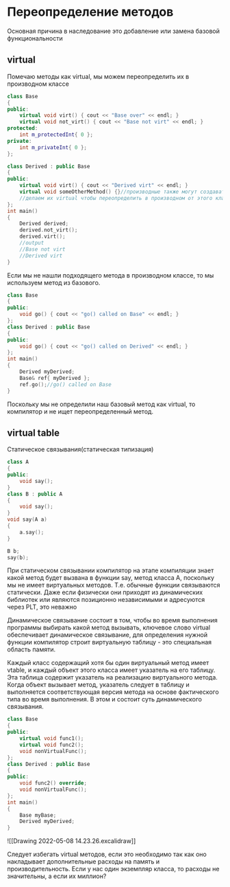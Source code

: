 # Переопределение методов
Основная причина в наследование это добавление или замена базовой функциональности

## virtual
Помечаю методы как virtual, мы можем переопределить их в производном классе
```cpp
class Base
{
public:
	virtual void virt() { cout << "Base over" << endl; }
	virtual void not_virt() { cout << "Base not virt" << endl; }
protected:
	int m_protectedInt{ 0 };
private:
	int m_privateInt{ 0 };
};

class Derived : public Base
{
public:
	virtual void virt() { cout << "Derived virt" << endl; }
	virtual void someOtherMethod() {}//производные также могут создавать свои вирутальные методы, а не только переопределять
	//делаем их virtual чтобы переопределить в производном от этого класса.
};
int main()
{
	Derived derived;
	derived.not_virt();
	derived.virt();
	//output
	//Base not virt
	//Derived virt	
}
```

Если мы не нашли подходящего метода в производном классе, то мы используем метод из базового.

```cpp
class Base
{
public:
	void go() { cout << "go() called on Base" << endl; }
};
class Derived : public Base
{
public:
	void go() { cout << "go() called on Derived" << endl; }
};
int main()
{
	Derived myDerived;
	Base& ref{ myDerived };
	ref.go();//go() called on Base
}
```

Поскольку мы не определили наш базовый метод как virtual, то компилятор и не ищет переопределенный метод.

## virtual table
Статическое связывания(статическая типизация)
```cpp
class A
{
public:
	void say();
}
class B : public A
{
	void say();
}
void say(A a)
{
	a.say();
}

B b;
say(b);
```
При статическом связывании компилятор на этапе компиляции знает какой метод будет вызвана в функции say, метод класса A, поскольку мы не имеет виртуальных методов. Т.е. обычные функции связываются статически. Даже если физически они приходят из динамических библиотек или являются позиционно независимыми и адресуются через PLT, это неважно

Динамическое связывание состоит в том, чтобы во время выполнения программы выбирать какой метод вызывать, ключевое слово virtual обеспечивает динамическое связывание, для определения нужной функции компилятор строит виртуальную таблицу - это специальная область памяти.

Каждый класс содержащий хотя бы один виртуальный метод имеет vtable, и каждый объект этого класса имеет указатель на его таблицу. Эта таблица содержит указатель на реализацию виртуального метода. Когда объект вызывает метод, указатель следует в таблицу и выполняется соответствующая версия метода  на основе фактического типа во время выполнения. В этом и состоит суть динамического связывания.

```cpp
class Base
{
public:
	virtual void func1();
	virtual void func2();
	void nonVirtualFunc();
};
class Derived : public Base
{
public:
	void func2() override;
	void nonVirtualFunc();
};
int main()
{
	Base myBase;
	Derived myDerived;
}
```

![[Drawing 2022-05-08 14.23.26.excalidraw]]

Следует избегать virtual методов, если это необходимо так как оно накладывает дополнительные расходы на память и производительность. Если у нас один экземпляр класса, то расходы не значительны, а если их миллион?


